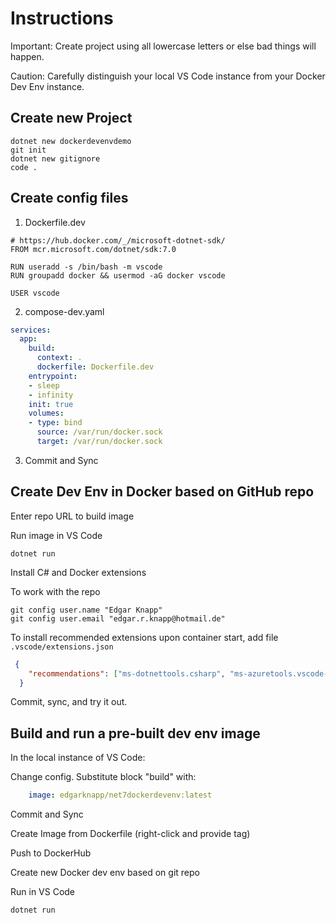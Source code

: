 # Instructions

Important: Create project using all lowercase letters or else bad things will happen.

Caution: Carefully distinguish your local VS Code instance from your Docker Dev Env instance.

## Create new Project

```
dotnet new dockerdevenvdemo
git init
dotnet new gitignore
code .
```

## Create config files

1. Dockerfile.dev

```Docker
# https://hub.docker.com/_/microsoft-dotnet-sdk/
FROM mcr.microsoft.com/dotnet/sdk:7.0

RUN useradd -s /bin/bash -m vscode
RUN groupadd docker && usermod -aG docker vscode

USER vscode
```

2. compose-dev.yaml

```YAML
services:
  app:
    build:
      context: .
      dockerfile: Dockerfile.dev
    entrypoint:
    - sleep
    - infinity
    init: true
    volumes:
    - type: bind
      source: /var/run/docker.sock
      target: /var/run/docker.sock
```

3. Commit and Sync

## Create Dev Env in Docker based on GitHub repo

Enter repo URL to build image

Run image in VS Code

```CLI
dotnet run
```
Install C# and Docker extensions

To work with the repo

```CLI
git config user.name "Edgar Knapp" 
git config user.email "edgar.r.knapp@hotmail.de"
```

To install recommended extensions upon container start, add file
`.vscode/extensions.json`

```JSON
 {
    "recommendations": ["ms-dotnettools.csharp", "ms-azuretools.vscode-docker"]
  }
  ```

Commit, sync, and try it out.

## Build and run a pre-built dev env image

In the local instance of VS Code:

Change config. Substitute block "build" with:

```YAML
    image: edgarknapp/net7dockerdevenv:latest
```

Commit and Sync

Create Image from Dockerfile (right-click and provide tag)

Push to DockerHub

Create new Docker dev env based on git repo

Run in VS Code

```CLI
dotnet run
```
